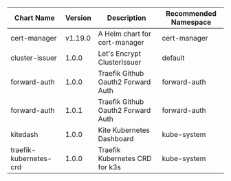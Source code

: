 | Chart Name | Version | Description | Recommended Namespace |
|-------------|----------|-------------|------------------------|
| cert-manager | v1.19.0 | A Helm chart for cert-manager | cert-manager |
| cluster-issuer | 1.0.0 | Let's Encrypt ClusterIssuer | default |
| forward-auth | 1.0.0 | Traefik Github Oauth2 Forward Auth | forward-auth |
| forward-auth | 1.0.1 | Traefik Github Oauth2 Forward Auth | forward-auth |
| kitedash | 1.0.0 | Kite Kubernetes Dashboard | kube-system |
| traefik-kubernetes-crd | 1.0.0 | Traefik Kubernetes CRD for k3s | kube-system |
